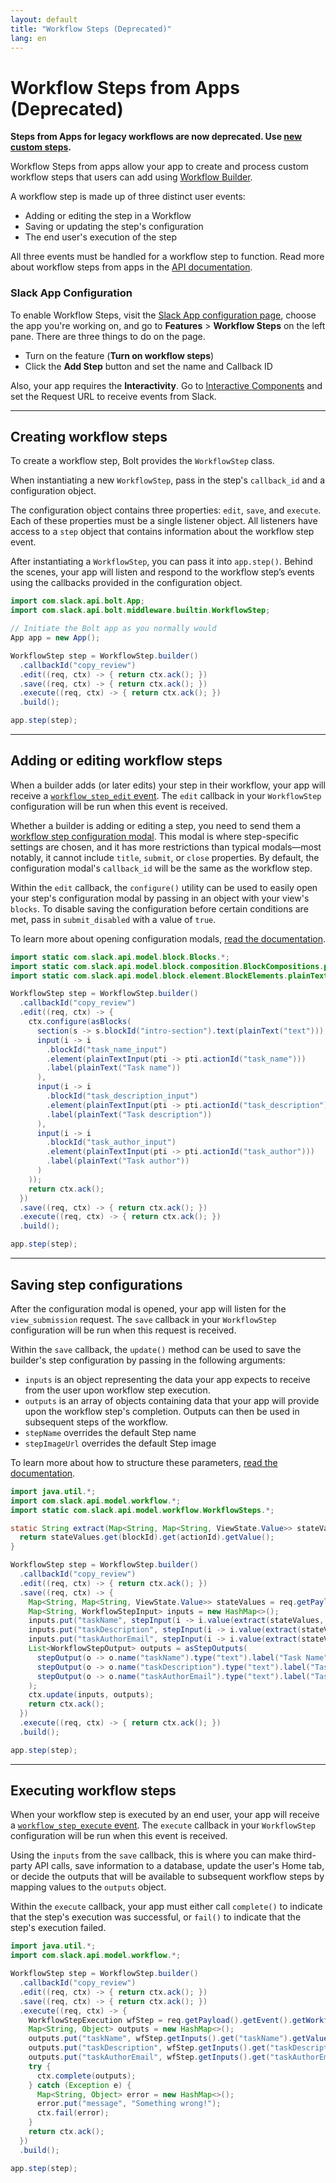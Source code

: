 ```yaml
---
layout: default
title: "Workflow Steps (Deprecated)"
lang: en
---
```


# Workflow Steps from Apps (Deprecated)

**Steps from Apps for legacy workflows are now deprecated. Use [new custom steps](https://api.slack.com/automation/functions/custom-bolt).**

Workflow Steps from apps allow your app to create and process custom workflow steps that users can add using [Workflow Builder](https://api.slack.com/workflows).

A workflow step is made up of three distinct user events:

* Adding or editing the step in a Workflow
* Saving or updating the step's configuration
* The end user's execution of the step

All three events must be handled for a workflow step to function. Read more about workflow steps from apps in the [API documentation](https://api.slack.com/workflows/steps).

### Slack App Configuration

To enable Workflow Steps, visit the [Slack App configuration page](http://api.slack.com/apps), choose the app you're working on, and go to **Features** > **Workflow Steps** on the left pane. There are three things to do on the page.

* Turn on the feature (**Turn on workflow steps**)
* Click the **Add Step** button and set the name and Callback ID

Also, your app requires the **Interactivity**. Go to <a href="{{ site.url | append: site.baseurl }}/guides/interactive-components">Interactive Components</a> and set the Request URL to receive events from Slack.

---
## Creating workflow steps

To create a workflow step, Bolt provides the `WorkflowStep` class.

When instantiating a new `WorkflowStep`, pass in the step's `callback_id` and a configuration object.

The configuration object contains three properties: `edit`, `save`, and `execute`. Each of these properties must be a single listener object. All listeners have access to a `step` object that contains information about the workflow step event.

After instantiating a `WorkflowStep`, you can pass it into `app.step()`. Behind the scenes, your app will listen and respond to the workflow step’s events using the callbacks provided in the configuration object.

```java
import com.slack.api.bolt.App;
import com.slack.api.bolt.middleware.builtin.WorkflowStep;

// Initiate the Bolt app as you normally would
App app = new App();

WorkflowStep step = WorkflowStep.builder()
  .callbackId("copy_review")
  .edit((req, ctx) -> { return ctx.ack(); })
  .save((req, ctx) -> { return ctx.ack(); })
  .execute((req, ctx) -> { return ctx.ack(); })
  .build();

app.step(step);
```

---
## Adding or editing workflow steps

When a builder adds (or later edits) your step in their workflow, your app will receive a [`workflow_step_edit` event](https://api.slack.com/reference/workflows/workflow_step_edit). The `edit` callback in your `WorkflowStep` configuration will be run when this event is received.

Whether a builder is adding or editing a step, you need to send them a [workflow step configuration modal](https://api.slack.com/reference/workflows/configuration-view). This modal is where step-specific settings are chosen, and it has more restrictions than typical modals—most notably, it cannot include `title`, `submit`, or `close` properties. By default, the configuration modal's `callback_id` will be the same as the workflow step.

Within the `edit` callback, the `configure()` utility can be used to easily open your step's configuration modal by passing in an object with your view's `blocks`. To disable saving the configuration before certain conditions are met, pass in `submit_disabled` with a value of `true`.

To learn more about opening configuration modals, [read the documentation](https://api.slack.com/workflows/steps#handle_config_view).

```java
import static com.slack.api.model.block.Blocks.*;
import static com.slack.api.model.block.composition.BlockCompositions.plainText;
import static com.slack.api.model.block.element.BlockElements.plainTextInput;

WorkflowStep step = WorkflowStep.builder()
  .callbackId("copy_review")
  .edit((req, ctx) -> {
    ctx.configure(asBlocks(
      section(s -> s.blockId("intro-section").text(plainText("text"))),
      input(i -> i
        .blockId("task_name_input")
        .element(plainTextInput(pti -> pti.actionId("task_name")))
        .label(plainText("Task name"))
      ),
      input(i -> i
        .blockId("task_description_input")
        .element(plainTextInput(pti -> pti.actionId("task_description")))
        .label(plainText("Task description"))
      ),
      input(i -> i
        .blockId("task_author_input")
        .element(plainTextInput(pti -> pti.actionId("task_author")))
        .label(plainText("Task author"))
      )
    ));
    return ctx.ack();
  })
  .save((req, ctx) -> { return ctx.ack(); })
  .execute((req, ctx) -> { return ctx.ack(); })
  .build();

app.step(step);
```

---
## Saving step configurations

After the configuration modal is opened, your app will listen for the `view_submission` request. The `save` callback in your `WorkflowStep` configuration will be run when this request is received.

Within the `save` callback, the `update()` method can be used to save the builder's step configuration by passing in the following arguments:

* `inputs` is an object representing the data your app expects to receive from the user upon workflow step execution.
* `outputs` is an array of objects containing data that your app will provide upon the workflow step's completion. Outputs can then be used in subsequent steps of the workflow.
* `stepName` overrides the default Step name
* `stepImageUrl` overrides the default Step image

To learn more about how to structure these parameters, [read the documentation](https://api.slack.com/reference/workflows/workflow_step).

```java
import java.util.*;
import com.slack.api.model.workflow.*;
import static com.slack.api.model.workflow.WorkflowSteps.*;

static String extract(Map<String, Map<String, ViewState.Value>> stateValues, String blockId, String actionId) {
  return stateValues.get(blockId).get(actionId).getValue();
}

WorkflowStep step = WorkflowStep.builder()
  .callbackId("copy_review")
  .edit((req, ctx) -> { return ctx.ack(); })
  .save((req, ctx) -> {
    Map<String, Map<String, ViewState.Value>> stateValues = req.getPayload().getView().getState().getValues();
    Map<String, WorkflowStepInput> inputs = new HashMap<>();
    inputs.put("taskName", stepInput(i -> i.value(extract(stateValues, "task_name_input", "task_name"))));
    inputs.put("taskDescription", stepInput(i -> i.value(extract(stateValues, "task_description_input", "task_description"))));
    inputs.put("taskAuthorEmail", stepInput(i -> i.value(extract(stateValues, "task_author_input", "task_author"))));
    List<WorkflowStepOutput> outputs = asStepOutputs(
      stepOutput(o -> o.name("taskName").type("text").label("Task Name")),
      stepOutput(o -> o.name("taskDescription").type("text").label("Task Description")),
      stepOutput(o -> o.name("taskAuthorEmail").type("text").label("Task Author Email"))
    );
    ctx.update(inputs, outputs);
    return ctx.ack();
  })
  .execute((req, ctx) -> { return ctx.ack(); })
  .build();

app.step(step);
```

---
## Executing workflow steps

When your workflow step is executed by an end user, your app will receive a [`workflow_step_execute` event](https://api.slack.com/events/workflow_step_execute). The `execute` callback in your `WorkflowStep` configuration will be run when this event is received.

Using the `inputs` from the `save` callback, this is where you can make third-party API calls, save information to a database, update the user's Home tab, or decide the outputs that will be available to subsequent workflow steps by mapping values to the `outputs` object.

Within the `execute` callback, your app must either call `complete()` to indicate that the step's execution was successful, or `fail()` to indicate that the step's execution failed.

```java
import java.util.*;
import com.slack.api.model.workflow.*;

WorkflowStep step = WorkflowStep.builder()
  .callbackId("copy_review")
  .edit((req, ctx) -> { return ctx.ack(); })
  .save((req, ctx) -> { return ctx.ack(); })
  .execute((req, ctx) -> {
    WorkflowStepExecution wfStep = req.getPayload().getEvent().getWorkflowStep();
    Map<String, Object> outputs = new HashMap<>();
    outputs.put("taskName", wfStep.getInputs().get("taskName").getValue());
    outputs.put("taskDescription", wfStep.getInputs().get("taskDescription").getValue());
    outputs.put("taskAuthorEmail", wfStep.getInputs().get("taskAuthorEmail").getValue());
    try {
      ctx.complete(outputs);
    } catch (Exception e) {
      Map<String, Object> error = new HashMap<>();
      error.put("message", "Something wrong!");
      ctx.fail(error);
    }
    return ctx.ack();
  })
  .build();

app.step(step);
```